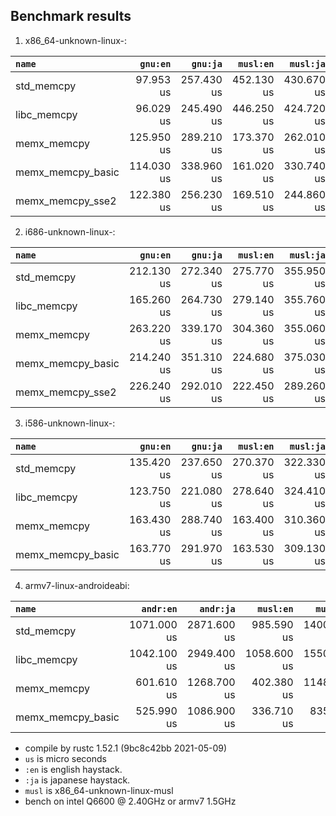 ## Benchmark results

  1. x86_64-unknown-linux-:

|         `name`          |  `gnu:en`   |  `gnu:ja`   |  `musl:en`  |  `musl:ja`  |
|:------------------------|------------:|------------:|------------:|------------:|
| std_memcpy              |   97.953 us |  257.430 us |  452.130 us |  430.670 us |
| libc_memcpy             |   96.029 us |  245.490 us |  446.250 us |  424.720 us |
| memx_memcpy             |  125.950 us |  289.210 us |  173.370 us |  262.010 us |
| memx_memcpy_basic       |  114.030 us |  338.960 us |  161.020 us |  330.740 us |
| memx_memcpy_sse2        |  122.380 us |  256.230 us |  169.510 us |  244.860 us |

  2. i686-unknown-linux-:

|         `name`          |  `gnu:en`   |  `gnu:ja`   |  `musl:en`  |  `musl:ja`  |
|:------------------------|------------:|------------:|------------:|------------:|
| std_memcpy              |  212.130 us |  272.340 us |  275.770 us |  355.950 us |
| libc_memcpy             |  165.260 us |  264.730 us |  279.140 us |  355.760 us |
| memx_memcpy             |  263.220 us |  339.170 us |  304.360 us |  355.060 us |
| memx_memcpy_basic       |  214.240 us |  351.310 us |  224.680 us |  375.030 us |
| memx_memcpy_sse2        |  226.240 us |  292.010 us |  222.450 us |  289.260 us |

  3. i586-unknown-linux-:

|         `name`          |  `gnu:en`   |  `gnu:ja`   |  `musl:en`  |  `musl:ja`  |
|:------------------------|------------:|------------:|------------:|------------:|
| std_memcpy              |  135.420 us |  237.650 us |  270.370 us |  322.330 us |
| libc_memcpy             |  123.750 us |  221.080 us |  278.640 us |  324.410 us |
| memx_memcpy             |  163.430 us |  288.740 us |  163.400 us |  310.360 us |
| memx_memcpy_basic       |  163.770 us |  291.970 us |  163.530 us |  309.130 us |

  4. armv7-linux-androideabi:

|         `name`          |  `andr:en`  |  `andr:ja`  |  `musl:en`  |  `musl:ja`  |
|:------------------------|------------:|------------:|------------:|------------:|
| std_memcpy              | 1071.000 us | 2871.600 us |  985.590 us | 1400.000 us |
| libc_memcpy             | 1042.100 us | 2949.400 us | 1058.600 us | 1550.600 us |
| memx_memcpy             |  601.610 us | 1268.700 us |  402.380 us | 1148.700 us |
| memx_memcpy_basic       |  525.990 us | 1086.900 us |  336.710 us |  835.900 us |


- compile by rustc 1.52.1 (9bc8c42bb 2021-05-09)
- `us` is micro seconds
- `:en` is english haystack.
- `:ja` is japanese haystack.
- `musl` is x86_64-unknown-linux-musl
- bench on intel Q6600 @ 2.40GHz or armv7 1.5GHz
